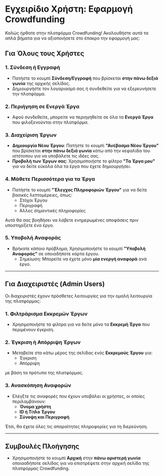 # Εγχειρίδιο Χρήστη: Εφαρμογή Crowdfunding

Καλώς ήρθατε στην πλατφόρμα Crowdfunding! Ακολουθήστε αυτά τα απλά βήματα για να αξιοποιήσετε στο έπακρο την εφαρμογή μας:

## Για Όλους τους Χρήστες

### 1. Σύνδεση ή Εγγραφή  
- Πατήστε το κουμπί **Σύνδεση/Εγγραφή** που βρίσκεται **στην πάνω δεξιά γωνία** της αρχικής σελίδας.  
- Δημιουργήστε τον λογαριασμό σας ή συνδεθείτε για να εξερευνήσετε την πλατφόρμα.

### 2. Περιήγηση σε Ενεργά Έργα  
- Αφού συνδεθείτε, μπορείτε να περιηγηθείτε σε όλα τα **Ενεργά Έργα** που φιλοξενούνται στην πλατφόρμα.

### 3. Διαχείριση Έργων  
- **Δημιουργία Νέου Έργου**: Πατήστε το κουμπί **"Ανέβασμα Νέου Έργου"** που βρίσκεται **στην πάνω δεξιά γωνία** κάτω από την κεφαλίδα του ιστότοπου για να υποβάλετε τις ιδέες σας.  
- **Προβολή των Έργων σας**: Χρησιμοποιήστε το φίλτρο **"Τα Έργα μου"** για να δείτε εύκολα όλα τα έργα που έχετε δημιουργήσει.

### 4. Μάθετε Περισσότερα για τα Έργα  
- Πατήστε το κουμπί **"Έλεγχος Πληροφοριών Έργου"** για να δείτε βασικές λεπτομέρειες, όπως:  
  - Στόχοι Έργου  
  - Περιγραφή  
  - Άλλες σημαντικές πληροφορίες  

Αυτό θα σας βοηθήσει να λάβετε ενημερωμένες αποφάσεις πριν υποστηρίξετε ένα έργο.

### 5. Υποβολή Αναφοράς  
- Βρήκατε κάποιο πρόβλημα; Χρησιμοποιήστε το κουμπί **"Υποβολή Αναφοράς"** σε οποιαδήποτε κάρτα έργου.  
  - Σημείωση: Μπορείτε να έχετε μόνο **μία ενεργή αναφορά** ανά έργο.

---

## Για Διαχειριστές (Admin Users)

Οι διαχειριστές έχουν πρόσθετες λειτουργίες για την ομαλή λειτουργία της πλατφόρμας:

### 1. Φιλτράρισμα Εκκρεμών Έργων  
- Χρησιμοποιήστε τα φίλτρα για να δείτε μόνο τα **Εκκρεμή Έργα** που περιμένουν έγκριση.

### 2. Έγκριση ή Απόρριψη Έργων  
- Μεταβείτε στο κάτω μέρος της σελίδας ενός **Εκκρεμούς Έργου** για:  
  - Έγκριση  
  - Απόρριψη  

με βάση τα πρότυπα της πλατφόρμας.

### 3. Ανασκόπηση Αναφορών  
- Ελέγξτε τις αναφορές που έχουν υποβάλει οι χρήστες, οι οποίες περιλαμβάνουν:  
  - **Όνομα χρήστη**  
  - **ID ή Τίτλο Έργου**  
  - **Σύνοψη και Περιγραφή**  

Έτσι, θα έχετε όλες τις απαραίτητες πληροφορίες για τη διερεύνηση.

---

## Συμβουλές Πλοήγησης  

- Χρησιμοποιήστε το κουμπί **Αρχική** στην **πάνω αριστερή γωνία** οποιασδήποτε σελίδας για να επιστρέψετε στην αρχική σελίδα της πλατφόρμας Crowdfunding.
